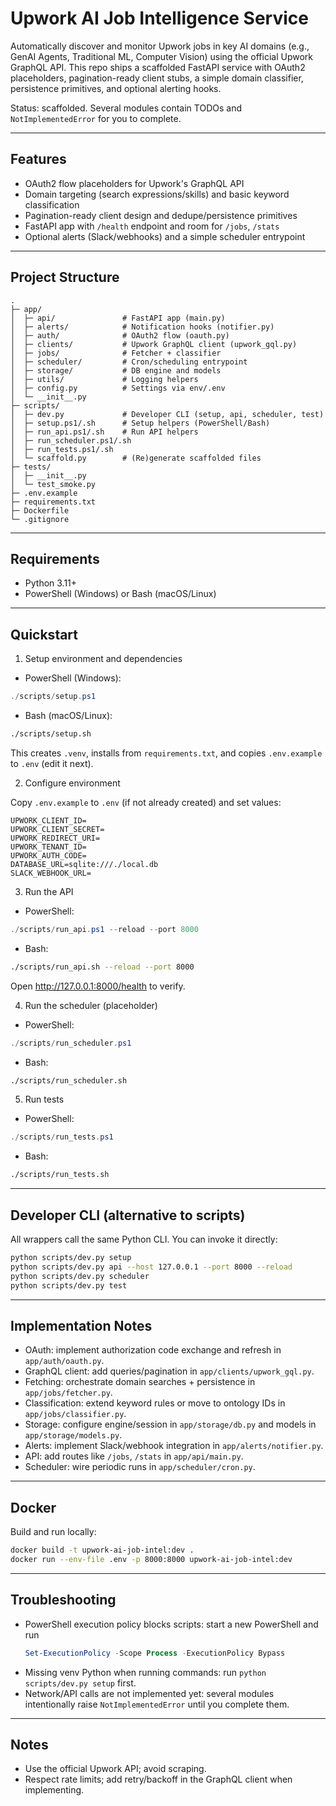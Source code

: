 # Upwork AI Job Intelligence Service

Automatically discover and monitor Upwork jobs in key AI domains (e.g., GenAI Agents, Traditional ML, Computer Vision) using the official Upwork GraphQL API. This repo ships a scaffolded FastAPI service with OAuth2 placeholders, pagination-ready client stubs, a simple domain classifier, persistence primitives, and optional alerting hooks.

Status: scaffolded. Several modules contain TODOs and `NotImplementedError` for you to complete.

---

## Features
- OAuth2 flow placeholders for Upwork's GraphQL API
- Domain targeting (search expressions/skills) and basic keyword classification
- Pagination-ready client design and dedupe/persistence primitives
- FastAPI app with `/health` endpoint and room for `/jobs`, `/stats`
- Optional alerts (Slack/webhooks) and a simple scheduler entrypoint

---

## Project Structure

```
.
├─ app/
│  ├─ api/               # FastAPI app (main.py)
│  ├─ alerts/            # Notification hooks (notifier.py)
│  ├─ auth/              # OAuth2 flow (oauth.py)
│  ├─ clients/           # Upwork GraphQL client (upwork_gql.py)
│  ├─ jobs/              # Fetcher + classifier
│  ├─ scheduler/         # Cron/scheduling entrypoint
│  ├─ storage/           # DB engine and models
│  ├─ utils/             # Logging helpers
│  ├─ config.py          # Settings via env/.env
│  └─ __init__.py
├─ scripts/
│  ├─ dev.py             # Developer CLI (setup, api, scheduler, test)
│  ├─ setup.ps1/.sh      # Setup helpers (PowerShell/Bash)
│  ├─ run_api.ps1/.sh    # Run API helpers
│  ├─ run_scheduler.ps1/.sh
│  ├─ run_tests.ps1/.sh
│  └─ scaffold.py        # (Re)generate scaffolded files
├─ tests/
│  ├─ __init__.py
│  └─ test_smoke.py
├─ .env.example
├─ requirements.txt
├─ Dockerfile
└─ .gitignore
```

---

## Requirements
- Python 3.11+
- PowerShell (Windows) or Bash (macOS/Linux)

---

## Quickstart

1) Setup environment and dependencies

- PowerShell (Windows):
```powershell
./scripts/setup.ps1
```

- Bash (macOS/Linux):
```bash
./scripts/setup.sh
```

This creates `.venv`, installs from `requirements.txt`, and copies `.env.example` to `.env` (edit it next).

2) Configure environment

Copy `.env.example` to `.env` (if not already created) and set values:

```
UPWORK_CLIENT_ID=
UPWORK_CLIENT_SECRET=
UPWORK_REDIRECT_URI=
UPWORK_TENANT_ID=
UPWORK_AUTH_CODE=
DATABASE_URL=sqlite:///./local.db
SLACK_WEBHOOK_URL=
```

3) Run the API

- PowerShell:
```powershell
./scripts/run_api.ps1 --reload --port 8000
```

- Bash:
```bash
./scripts/run_api.sh --reload --port 8000
```

Open http://127.0.0.1:8000/health to verify.

4) Run the scheduler (placeholder)

- PowerShell:
```powershell
./scripts/run_scheduler.ps1
```

- Bash:
```bash
./scripts/run_scheduler.sh
```

5) Run tests

- PowerShell:
```powershell
./scripts/run_tests.ps1
```

- Bash:
```bash
./scripts/run_tests.sh
```

---

## Developer CLI (alternative to scripts)
All wrappers call the same Python CLI. You can invoke it directly:

```bash
python scripts/dev.py setup
python scripts/dev.py api --host 127.0.0.1 --port 8000 --reload
python scripts/dev.py scheduler
python scripts/dev.py test
```

---

## Implementation Notes
- OAuth: implement authorization code exchange and refresh in `app/auth/oauth.py`.
- GraphQL client: add queries/pagination in `app/clients/upwork_gql.py`.
- Fetching: orchestrate domain searches + persistence in `app/jobs/fetcher.py`.
- Classification: extend keyword rules or move to ontology IDs in `app/jobs/classifier.py`.
- Storage: configure engine/session in `app/storage/db.py` and models in `app/storage/models.py`.
- Alerts: implement Slack/webhook integration in `app/alerts/notifier.py`.
- API: add routes like `/jobs`, `/stats` in `app/api/main.py`.
- Scheduler: wire periodic runs in `app/scheduler/cron.py`.

---

## Docker

Build and run locally:

```bash
docker build -t upwork-ai-job-intel:dev .
docker run --env-file .env -p 8000:8000 upwork-ai-job-intel:dev
```

---

## Troubleshooting
- PowerShell execution policy blocks scripts: start a new PowerShell and run
  ```powershell
  Set-ExecutionPolicy -Scope Process -ExecutionPolicy Bypass
  ```
- Missing venv Python when running commands: run `python scripts/dev.py setup` first.
- Network/API calls are not implemented yet: several modules intentionally raise `NotImplementedError` until you complete them.

---

## Notes
- Use the official Upwork API; avoid scraping.
- Respect rate limits; add retry/backoff in the GraphQL client when implementing.

